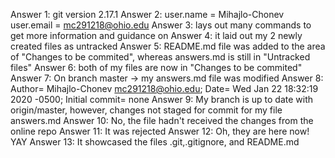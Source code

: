 Answer 1: git version 2.17.1
Answer 2: user.name = Mihajlo-Chonev       user.email = mc291218@ohio.edu
Answer 3: lays out many commands to get more information and guidance on
Answer 4: it laid out my 2 newly created files as untracked
Answer 5: README.md file was added to the area of "Changes to be commited", whereas answers.md is still in "Untracked files"
Answer 6: both of my files are now in "Changes to be commited"
Answer 7: On branch master -> my answers.md file was modified
Answer 8: Author= Mihajlo-Chonev mc291218@ohio.edu; Date= Wed Jan 22 18:32:19 2020 -0500; Initial commit= none
Answer 9: My branch is up to date with origin/master, however, changes not staged for commit for my file answers.md
Answer 10: No, the file hadn't received the changes from the online repo
Answer 11: It was rejected 
Answer 12: Oh, they are here now! YAY
Answer 13: It showcased the files .git,.gitignore, and README.md
